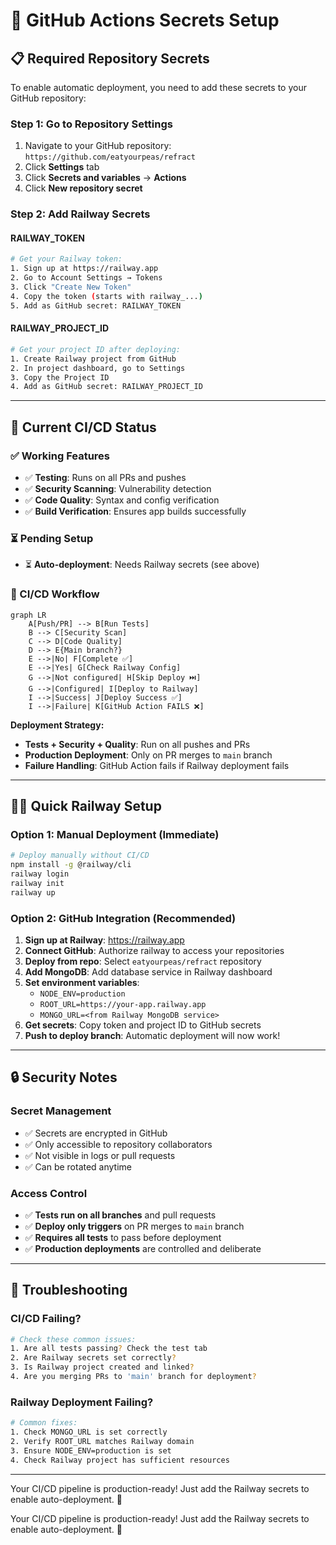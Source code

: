 # 🔧 GitHub Actions Secrets Setup

## 📋 **Required Repository Secrets**

To enable automatic deployment, you need to add these secrets to your GitHub repository:

### **Step 1: Go to Repository Settings**
1. Navigate to your GitHub repository: `https://github.com/eatyourpeas/refract`
2. Click **Settings** tab
3. Click **Secrets and variables** → **Actions**
4. Click **New repository secret**

### **Step 2: Add Railway Secrets**

#### **RAILWAY_TOKEN**
```bash
# Get your Railway token:
1. Sign up at https://railway.app
2. Go to Account Settings → Tokens
3. Click "Create New Token"
4. Copy the token (starts with railway_...)
5. Add as GitHub secret: RAILWAY_TOKEN
```

#### **RAILWAY_PROJECT_ID**
```bash
# Get your project ID after deploying:
1. Create Railway project from GitHub
2. In project dashboard, go to Settings
3. Copy the Project ID
4. Add as GitHub secret: RAILWAY_PROJECT_ID
```

---

## 🚀 **Current CI/CD Status**

### **✅ Working Features**
- ✅ **Testing**: Runs on all PRs and pushes
- ✅ **Security Scanning**: Vulnerability detection
- ✅ **Code Quality**: Syntax and config verification
- ✅ **Build Verification**: Ensures app builds successfully

### **⏳ Pending Setup**
- ⏳ **Auto-deployment**: Needs Railway secrets (see above)

### **🔄 CI/CD Workflow**
```mermaid
graph LR
    A[Push/PR] --> B[Run Tests]
    B --> C[Security Scan] 
    C --> D[Code Quality]
    D --> E{Main branch?}
    E -->|No| F[Complete ✅]
    E -->|Yes| G[Check Railway Config]
    G -->|Not configured| H[Skip Deploy ⏭️]
    G -->|Configured| I[Deploy to Railway]
    I -->|Success| J[Deploy Success ✅]
    I -->|Failure| K[GitHub Action FAILS ❌]
```

**Deployment Strategy:**

- **Tests + Security + Quality**: Run on all pushes and PRs
- **Production Deployment**: Only on PR merges to `main` branch
- **Failure Handling**: GitHub Action fails if Railway deployment fails

---

## 🏃‍♂️ **Quick Railway Setup**

### **Option 1: Manual Deployment (Immediate)**

```bash
# Deploy manually without CI/CD
npm install -g @railway/cli
railway login
railway init
railway up
```

### **Option 2: GitHub Integration (Recommended)**

1. **Sign up at Railway**: <https://railway.app>
2. **Connect GitHub**: Authorize railway to access your repositories
3. **Deploy from repo**: Select `eatyourpeas/refract` repository
4. **Add MongoDB**: Add database service in Railway dashboard
5. **Set environment variables**:
   - `NODE_ENV=production`
   - `ROOT_URL=https://your-app.railway.app`
   - `MONGO_URL=<from Railway MongoDB service>`
6. **Get secrets**: Copy token and project ID to GitHub secrets
7. **Push to deploy branch**: Automatic deployment will now work!

---

## 🔒 **Security Notes**

### **Secret Management**

- ✅ Secrets are encrypted in GitHub
- ✅ Only accessible to repository collaborators
- ✅ Not visible in logs or pull requests
- ✅ Can be rotated anytime

### **Access Control**

- ✅ **Tests run on all branches** and pull requests
- ✅ **Deploy only triggers** on PR merges to `main` branch
- ✅ **Requires all tests** to pass before deployment
- ✅ **Production deployments** are controlled and deliberate

---

## 🐛 **Troubleshooting**

### **CI/CD Failing?**

```bash
# Check these common issues:
1. Are all tests passing? Check the test tab
2. Are Railway secrets set correctly?
3. Is Railway project created and linked?
4. Are you merging PRs to 'main' branch for deployment?
```

### **Railway Deployment Failing?**

```bash
# Common fixes:
1. Check MONGO_URL is set correctly
2. Verify ROOT_URL matches Railway domain
3. Ensure NODE_ENV=production is set
4. Check Railway project has sufficient resources
```

---

Your CI/CD pipeline is production-ready! Just add the Railway secrets to enable auto-deployment. 🚀

Your CI/CD pipeline is production-ready! Just add the Railway secrets to enable auto-deployment. 🚀

